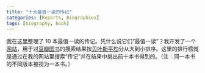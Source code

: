```yaml
---
title: "十大最值一读的传记"
categories: [Reports, Biographies]
tags: [biography, book]
---
```


我在这里整理了 10 本最值一读的传记。凭什么说它们“最值一读”？我开发了一个[网站](https://ngzhio.github.io/dbl/)，用于对[豆瓣图书](https://book.douban.com/)的搜索结果按[贝叶斯平均](https://en.wikipedia.org/wiki/Bayesian_average)分从大到小排序。这里的排行榜就是通过在我的网站里搜索“传记”并在结果中挑出前十本书得到的。（注：同一本书的不同版本被视为一本书。）
